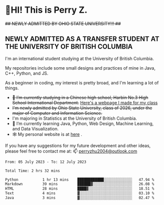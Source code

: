 # 🌄HI! This is Perry Z. <br> #
<s>## NEWLY ADMITTED BY OHIO STATE UNIVERSITY!!! ##</s>
## NEWLY ADMITTED AS A TRANSFER STUDENT AT THE UNIVERSITY OF BRITISH COLUMBIA ##
I'm an international student studying at the University of British Columbia. <br>

My repositories include some small designs and practices of mine in Java, C++, Python, and JS. <br>

As a beginner in coding, my interest is pretty broad, and I'm learning a lot of things. <br>
- <s>🔭 I’m currently studying in a Chinese high school, Harbin No.3 High School International Department.</s> [Here's a webpage I made for my class](https://perry2004.github.io/weirdos/)
- <s> I'm newly admitted by Ohio State University, class of 2026, under the major of Computer and Information Science. </s>
- I'm majoring in Statistics at the University of British Columbia. 
- 🌱 I’m currently learning Java, Python, Web Design, Machine Learning, and Data Visualization. 
- 🕸️ My personal website is at <a href="https://zhu-yp.cn">here</a> .  

If you have any suggestions for my future development and other ideas, please feel free to contact me at: 📫 [perryzhu2004@outlook.com](mailto:perryzhu2004@outlook.com)

<!--START_SECTION:waka-->

```txt
From: 05 July 2023 - To: 12 July 2023

Total Time: 2 hrs 32 mins

Python           1 hr 13 mins    ████████████░░░░░░░░░░░░░   47.94 %
Markdown         39 mins         ██████▓░░░░░░░░░░░░░░░░░░   26.08 %
HTML             28 mins         ████▓░░░░░░░░░░░░░░░░░░░░   18.51 %
Text             4 mins          ▓░░░░░░░░░░░░░░░░░░░░░░░░   03.10 %
Java             3 mins          ▓░░░░░░░░░░░░░░░░░░░░░░░░   02.47 %
```

<!--END_SECTION:waka-->
